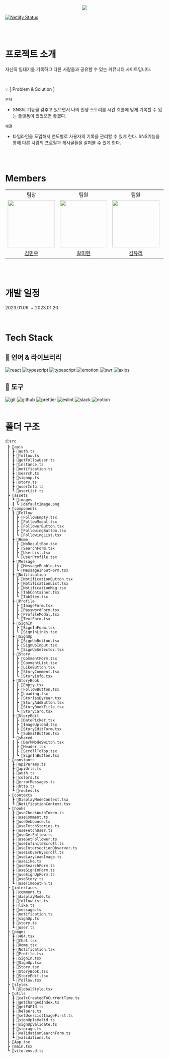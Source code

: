 <div align="center">
  <img src="https://user-images.githubusercontent.com/77133565/213366004-458a84a3-8e36-4ac6-81a5-0ad36944bd83.png" />
</div>

[![Netlify Status](https://api.netlify.com/api/v1/badges/383b598e-c07f-427a-84f3-f052918e8974/deploy-status)](https://app.netlify.com/sites/sensational-concha-6acb55/deploys)

<br />
<br />

# 프로젝트 소개

자신의 일대기를 기록하고 다른 사람들과 공유할 수 있는 커뮤니티 사이트입니다.

<br />

💡 [ Problem & Solution ]

`문제`

- SNS의 기능을 갖추고 있으면서 나의 인생 스토리를 시간 흐름에 맞게 기록할 수 있는 플랫폼이 있었으면 좋겠다.

`해결`

- 타임라인을 도입해서 연도별로 사용자의 기록을 관리할 수 있게 한다.
  SNS기능을 통해 다른 사람의 프로필과 게시글들을 살펴볼 수 있게 한다.

<br />
<br />

# Members

<table>
  <tbody>
  <tr>
  <td align="center">팀장</td>
  <td align="center">팀원</td>
  <td align="center">팀원</td>
  <td align="center">팀원</td>
  <td align="center">팀원</td>
  </tr>
  <tr>
  <td align="center"><a href="https://github.com/kmww"><img src="https://avatars.githubusercontent.com/u/105067764?v=4" width="150px;" style="max-width: 100%;"/></a></td>
  <td align="center"><a href="https://github.com/Kal-MH"><img src="https://avatars.githubusercontent.com/u/59648372?v=4" width="150px;" style="max-width: 100%;"/></a></td>
  <td align="center"><a href="https://github.com/glassk"><img src="https://avatars.githubusercontent.com/u/63575891?v=4" width="150px;" style="max-width: 100%;"/></a></td>
  <td align="center"><a href="https://github.com/tooooo1"><img src="https://avatars.githubusercontent.com/u/77133565?v=4" width="150px;" style="max-width: 100%;"/></a></td>
  <td align="center"><a href="https://github.com/metacode22"><img src="https://avatars.githubusercontent.com/u/93233930?v=4" width="150px;" style="max-width: 100%;"/></a></td>
  </tr>
  <tr>
  <td align="center"><a href="https://github.com/kmww">김민우</a></td>
  <td align="center"><a href="https://github.com/Kal-MH">갈미현</a></td>
  <td align="center"><a href="https://github.com/glassk">김유리</a></td>
  <td align="center"><a href="https://github.com/tooooo1">정충일</a></td>
  <td align="center"><a href="https://github.com/metacode22">신승준</a></td>
  </tr>
  </tbody>
</table>

<br />
<br />

# 개발 일정

2023.01.09. ~ 2023.01.20.

<br />

# Tech Stack

## 💪 언어 & 라이브러리

<img src="https://img.shields.io/badge/react-61DAFB?style=for-the-badge&logo=react&logoColor=black" alt="react">
<img src="https://img.shields.io/badge/typescript-3178C6?style=for-the-badge&logo=typescript&logoColor=white" alt="typescript">
<img src="https://img.shields.io/badge/vite-646CFF?style=for-the-badge&logo=vite&logoColor=white" alt="typescript">
<img src="https://img.shields.io/badge/emotion-DB7093?style=for-the-badge&logo=emotion&logoColor=white" alt="emotion">
<img src="https://img.shields.io/badge/swr-FFFFFF?style=for-the-badge&logo=swr&logoColor=white" alt="swr">
<img src="https://img.shields.io/badge/axios-5A29E4?style=for-the-badge&logo=axios&logoColor=white" alt="axios">

<br />

## 🔧 도구

<img src="https://img.shields.io/badge/git-F05032?style=for-the-badge&logo=git&logoColor=white" alt="git">
<img src="https://img.shields.io/badge/github-181717?style=for-the-badge&logo=github&logoColor=white" alt="github">
<img src="https://img.shields.io/badge/prettier-F7B93E?style=for-the-badge&logo=prettier&logoColor=white" alt="prettier">
<img src="https://img.shields.io/badge/eslint-4B32C3?style=for-the-badge&logo=eslint&logoColor=white" alt="eslint">
<img src="https://img.shields.io/badge/slack-4A154B?style=for-the-badge&logo=slack&logoColor=white" alt="slack">
<img src="https://img.shields.io/badge/notion-000000?style=for-the-badge&logo=notion&logoColor=white" alt="notion">

<br />
<br />

# 폴더 구조

```
📦src
 ┣ 📂apis
 ┃ ┣ 📜auth.ts
 ┃ ┣ 📜follow.ts
 ┃ ┣ 📜getFollowUser.ts
 ┃ ┣ 📜instance.ts
 ┃ ┣ 📜notification.ts
 ┃ ┣ 📜search.ts
 ┃ ┣ 📜signup.ts
 ┃ ┣ 📜story.ts
 ┃ ┣ 📜userInfo.ts
 ┃ ┗ 📜userList.ts
 ┣ 📂assets
 ┃ ┗ 📂images
 ┃ ┃ ┗ 📜defaultImage.png
 ┣ 📂components
 ┃ ┣ 📂Follow
 ┃ ┃ ┣ 📜FollowEmpty.tsx
 ┃ ┃ ┣ 📜FollowModal.tsx
 ┃ ┃ ┣ 📜FollowerButton.tsx
 ┃ ┃ ┣ 📜FollowingButton.tsx
 ┃ ┃ ┗ 📜FollowingList.tsx
 ┃ ┣ 📂Home
 ┃ ┃ ┣ 📜NoResultBox.tsx
 ┃ ┃ ┣ 📜SearchForm.tsx
 ┃ ┃ ┣ 📜UserList.tsx
 ┃ ┃ ┗ 📜UserProfile.tsx
 ┃ ┣ 📂Message
 ┃ ┃ ┣ 📜MessageBubble.tsx
 ┃ ┃ ┗ 📜MessageInputForm.tsx
 ┃ ┣ 📂Notification
 ┃ ┃ ┣ 📜NotificationButton.tsx
 ┃ ┃ ┣ 📜NotificationList.tsx
 ┃ ┃ ┣ 📜NotificationMsg.tsx
 ┃ ┃ ┣ 📜TabContainer.tsx
 ┃ ┃ ┗ 📜TabItem.tsx
 ┃ ┣ 📂Profile
 ┃ ┃ ┣ 📜ImageForm.tsx
 ┃ ┃ ┣ 📜PasswordForm.tsx
 ┃ ┃ ┣ 📜ProfileModal.tsx
 ┃ ┃ ┗ 📜TextForm.tsx
 ┃ ┣ 📂SignIn
 ┃ ┃ ┣ 📜SignInForm.tsx
 ┃ ┃ ┗ 📜SignInLinks.tsx
 ┃ ┣ 📂SignUp
 ┃ ┃ ┣ 📜SignUpButton.tsx
 ┃ ┃ ┣ 📜SignUpInput.tsx
 ┃ ┃ ┗ 📜SignUpSelector.tsx
 ┃ ┣ 📂Story
 ┃ ┃ ┣ 📜CommentForm.tsx
 ┃ ┃ ┣ 📜CommentList.tsx
 ┃ ┃ ┣ 📜LikeButton.tsx
 ┃ ┃ ┣ 📜StoryComment.tsx
 ┃ ┃ ┗ 📜StoryInfo.tsx
 ┃ ┣ 📂StoryBook
 ┃ ┃ ┣ 📜Empty.tsx
 ┃ ┃ ┣ 📜FollowButton.tsx
 ┃ ┃ ┣ 📜Loading.tsx
 ┃ ┃ ┣ 📜StoriesByYear.tsx
 ┃ ┃ ┣ 📜StoryAddButton.tsx
 ┃ ┃ ┣ 📜StoryBookTitle.tsx
 ┃ ┃ ┗ 📜StoryCard.tsx
 ┃ ┣ 📂StoryEdit
 ┃ ┃ ┣ 📜DatePicker.tsx
 ┃ ┃ ┣ 📜ImageUpload.tsx
 ┃ ┃ ┣ 📜StoryEditForm.tsx
 ┃ ┃ ┗ 📜SubmitButton.tsx
 ┃ ┗ 📂shared
 ┃ ┃ ┣ 📜DarkModeSwitch.tsx
 ┃ ┃ ┣ 📜Header.tsx
 ┃ ┃ ┣ 📜ScrollToTop.tsx
 ┃ ┃ ┗ 📜SignInButton.tsx
 ┣ 📂constants
 ┃ ┣ 📜apiParams.ts
 ┃ ┣ 📜apiUrls.ts
 ┃ ┣ 📜auth.ts
 ┃ ┣ 📜colors.ts
 ┃ ┣ 📜errorMessages.ts
 ┃ ┣ 📜http.ts
 ┃ ┗ 📜routes.ts
 ┣ 📂contexts
 ┃ ┣ 📜DisplayModeContext.tsx
 ┃ ┗ 📜NotificationContext.tsx
 ┣ 📂hooks
 ┃ ┣ 📜useCheckAuthToken.ts
 ┃ ┣ 📜useComment.ts
 ┃ ┣ 📜useDebounce.ts
 ┃ ┣ 📜useFetchStories.ts
 ┃ ┣ 📜useFetchUser.ts
 ┃ ┣ 📜useGetFollow.ts
 ┃ ┣ 📜useGetFollower.ts
 ┃ ┣ 📜useInfiniteScroll.ts
 ┃ ┣ 📜useIntersectionObserver.ts
 ┃ ┣ 📜useIsOverByScroll.ts
 ┃ ┣ 📜useLazyLoadImage.ts
 ┃ ┣ 📜useLike.ts
 ┃ ┣ 📜useSearchForm.ts
 ┃ ┣ 📜useSignInForm.ts
 ┃ ┣ 📜useSignUpForm.ts
 ┃ ┣ 📜useStory.ts
 ┃ ┗ 📜useTimeoutFn.ts
 ┣ 📂interfaces
 ┃ ┣ 📜comment.ts
 ┃ ┣ 📜displayMode.ts
 ┃ ┣ 📜followList.ts
 ┃ ┣ 📜like.ts
 ┃ ┣ 📜message.ts
 ┃ ┣ 📜notification.ts
 ┃ ┣ 📜signUp.ts
 ┃ ┣ 📜story.ts
 ┃ ┗ 📜user.ts
 ┣ 📂pages
 ┃ ┣ 📜404.tsx
 ┃ ┣ 📜Chat.tsx
 ┃ ┣ 📜Home.tsx
 ┃ ┣ 📜Notification.tsx
 ┃ ┣ 📜Profile.tsx
 ┃ ┣ 📜SignIn.tsx
 ┃ ┣ 📜SignUp.tsx
 ┃ ┣ 📜Story.tsx
 ┃ ┣ 📜StoryBook.tsx
 ┃ ┣ 📜StoryEdit.tsx
 ┃ ┗ 📜follow.tsx
 ┣ 📂styles
 ┃ ┗ 📜GlobalStyle.tsx
 ┣ 📂utils
 ┃ ┣ 📜calcCreatedToCurrentTime.ts
 ┃ ┣ 📜getChangedIndex.ts
 ┃ ┣ 📜getF4FId.ts
 ┃ ┣ 📜helpers.ts
 ┃ ┣ 📜setUserListImageFirst.ts
 ┃ ┣ 📜signUpIsValid.ts
 ┃ ┣ 📜signUpValidate.ts
 ┃ ┣ 📜storage.ts
 ┃ ┣ 📜validationSearchForm.ts
 ┃ ┗ 📜validations.ts
 ┣ 📜App.tsx
 ┣ 📜main.tsx
 ┗ 📜vite-env.d.ts
```
